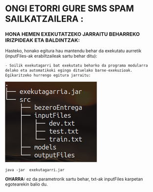# ONGI ETORRI GURE SMS SPAM SAILKATZAILERA :
### HONA HEMEN EXEKUTATZEKO JARRAITU BEHARREKO IRIZPIDEAK ETA BALDINTZAK:

Hasteko, honako egitura hau mantendu behar da exekutatu aurretik (inputFiles-ak erabiltzaileak sartu behar ditu):


	- Soilik exekutagarri bat exekutatu beharko da programa modularra delako eta automatikoki egingo dituelako barne-exekuzioak. Egikaritzeko hurrengo egitura jarraitu:
	
![Egitura](https://github.com/PeioLlano/EHES-Proiektua/blob/master/EHES-Proiektua/src/view/tree.png)

	java -jar  exekutagarri.jar
	
**OHARRA:** ez da parametrorik sartu behar, txt-ak inputFiles karpetan egotearekin balio du.
